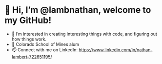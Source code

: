 # 👋 Hi, I’m @lambnathan, welcome to my GitHub!
- 👀 I’m interested in creating interesting things with code, and figuring out how things work. 
- 🌱 Colorado School of Mines alum
- 📫 Connect with me on LinkedIn: https://www.linkedin.com/in/nathan-lambert-722651195/

<!---
lambnathan/lambnathan is a ✨ special ✨ repository because its `README.md` (this file) appears on your GitHub profile.
You can click the Preview link to take a look at your changes.
--->
